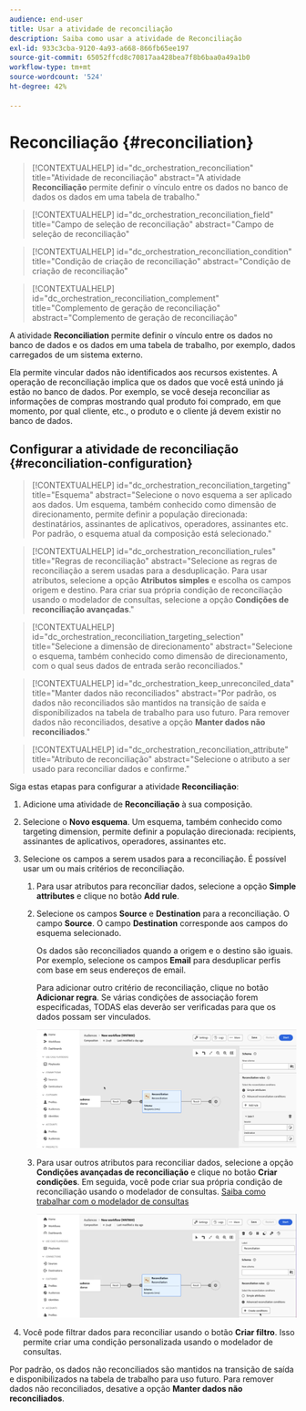```yaml
---
audience: end-user
title: Usar a atividade de reconciliação
description: Saiba como usar a atividade de Reconciliação
exl-id: 933c3cba-9120-4a93-a668-866fb65ee197
source-git-commit: 65052ffcd8c70817aa428bea7f8b6baa0a49a1b0
workflow-type: tm+mt
source-wordcount: '524'
ht-degree: 42%

---
```


# Reconciliação {#reconciliation}

>[!CONTEXTUALHELP]
>id="dc_orchestration_reconciliation"
>title="Atividade de reconciliação"
>abstract="A atividade **Reconciliação** permite definir o vínculo entre os dados no banco de dados os dados em uma tabela de trabalho."

>[!CONTEXTUALHELP]
>id="dc_orchestration_reconciliation_field"
>title="Campo de seleção de reconciliação"
>abstract="Campo de seleção de reconciliação"

>[!CONTEXTUALHELP]
>id="dc_orchestration_reconciliation_condition"
>title="Condição de criação de reconciliação"
>abstract="Condição de criação de reconciliação"

>[!CONTEXTUALHELP]
>id="dc_orchestration_reconciliation_complement"
>title="Complemento de geração de reconciliação"
>abstract="Complemento de geração de reconciliação"

A atividade **Reconciliation** permite definir o vínculo entre os dados no banco de dados e os dados em uma tabela de trabalho, por exemplo, dados carregados de um sistema externo.

<!--For example, the **Reconciliation** activity can be placed after a **Load file** activity to import non-standard data into the database. In this case, the **Reconciliation** activity lets you define the link between the data in the Adobe Campaign database and the data in the work table.-->

Ela permite vincular dados não identificados aos recursos existentes. A operação de reconciliação implica que os dados que você está unindo já estão no banco de dados. Por exemplo, se você deseja reconciliar as informações de compras mostrando qual produto foi comprado, em que momento, por qual cliente, etc., o produto e o cliente já devem existir no banco de dados.

## Configurar a atividade de reconciliação {#reconciliation-configuration}

>[!CONTEXTUALHELP]
>id="dc_orchestration_reconciliation_targeting"
>title="Esquema"
>abstract="Selecione o novo esquema a ser aplicado aos dados. Um esquema, também conhecido como dimensão de direcionamento, permite definir a população direcionada: destinatários, assinantes de aplicativos, operadores, assinantes etc. Por padrão, o esquema atual da composição está selecionado."

>[!CONTEXTUALHELP]
>id="dc_orchestration_reconciliation_rules"
>title="Regras de reconciliação"
>abstract="Selecione as regras de reconciliação a serem usadas para a desduplicação. Para usar atributos, selecione a opção **Atributos simples** e escolha os campos origem e destino. Para criar sua própria condição de reconciliação usando o modelador de consultas, selecione a opção **Condições de reconciliação avançadas**."

>[!CONTEXTUALHELP]
>id="dc_orchestration_reconciliation_targeting_selection"
>title="Selecione a dimensão de direcionamento"
>abstract="Selecione o esquema, também conhecido como dimensão de direcionamento, com o qual seus dados de entrada serão reconciliados."

>[!CONTEXTUALHELP]
>id="dc_orchestration_keep_unreconciled_data"
>title="Manter dados não reconciliados"
>abstract="Por padrão, os dados não reconciliados são mantidos na transição de saída e disponibilizados na tabela de trabalho para uso futuro. Para remover dados não reconciliados, desative a opção **Manter dados não reconciliados**."

>[!CONTEXTUALHELP]
>id="dc_orchestration_reconciliation_attribute"
>title="Atributo de reconciliação"
>abstract="Selecione o atributo a ser usado para reconciliar dados e confirme."

Siga estas etapas para configurar a atividade **Reconciliação**:

1. Adicione uma atividade de **Reconciliação** à sua composição.

1. Selecione o **Novo esquema**. Um esquema, também conhecido como targeting dimension, permite definir a população direcionada: recipients, assinantes de aplicativos, operadores, assinantes etc.

1. Selecione os campos a serem usados para a reconciliação. É possível usar um ou mais critérios de reconciliação.

   1. Para usar atributos para reconciliar dados, selecione a opção **Simple attributes** e clique no botão **Add rule**.
   1. Selecione os campos **Source** e **Destination** para a reconciliação. O campo **Source**. O campo **Destination** corresponde aos campos do esquema selecionado.

      Os dados são reconciliados quando a origem e o destino são iguais. Por exemplo, selecione os campos **Email** para desduplicar perfis com base em seus endereços de email.

      Para adicionar outro critério de reconciliação, clique no botão **Adicionar regra**. Se várias condições de associação forem especificadas, TODAS elas deverão ser verificadas para que os dados possam ser vinculados.

      ![](../assets/reconciliation-rules.png)

   1. Para usar outros atributos para reconciliar dados, selecione a opção **Condições avançadas de reconciliação** e clique no botão **Criar condições**. Em seguida, você pode criar sua própria condição de reconciliação usando o modelador de consultas. [Saiba como trabalhar com o modelador de consultas](../../query/query-modeler-overview.md)

      ![](../assets/reconciliation-advanced.png)

1. Você pode filtrar dados para reconciliar usando o botão **Criar filtro**. Isso permite criar uma condição personalizada usando o modelador de consultas.

Por padrão, os dados não reconciliados são mantidos na transição de saída e disponibilizados na tabela de trabalho para uso futuro. Para remover dados não reconciliados, desative a opção **Manter dados não reconciliados**.

<!--
## Example {#reconciliation-example}

The following example demonstrates a workflow that creates an audience of profiles directly from an imported file containing new clients. It is made up of the following activities:

The workflow is designed as follows:

![](../assets/workflow-reconciliation-sample-1.0.png)

 
It is built with the following activities:

* A [Load file](load-file.md) activity uploads a file containing profiles data that were extracted from an external tool.

    For example:

    ```
    lastname;firstname;email;birthdate;
    JACKMAN;Megan;megan.jackman@testmail.com;07/08/1975;
    PHILLIPS;Edward;phillips@testmail.com;09/03/1986;
    WEAVER;Justin;justin_w@testmail.com;11/15/1990;
    MARTIN;Babe;babeth_martin@testmail.net;11/25/1964;
    REESE;Richard;rreese@testmail.com;02/08/1987;
    ```

* A **Reconciliation** activity which identifies the incoming data as profiles, by using the **email** and **Date of birth** fields as reconciliation criteria.

    ![](../assets/workflow-reconciliation-sample-1.1.png)

* A [Save audience](save-audience.md) activity to create a new audience based on these updates. You can also replace the **Save audience** activity by an **End** activity if no specific audience needs to be created or updated. Recipient profiles are updated in any case when you run the workflow.


## Compatibility {#reconciliation-compat}

The **Reconciliation** activity does not exist in the Client console. All **Enrichments** activities created in the Client console with the reconciliation options enabled are displayed as **Reconciliation** activities in Campaign Web user interface.
-->
